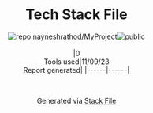 <!--
--- Readme.md Snippet without images Start ---
## Tech Stack
nayneshrathod/MyProject is built on the following main stack:

Full tech stack [here](/techstack.md)
--- Readme.md Snippet without images End ---

--- Readme.md Snippet with images Start ---
## Tech Stack
nayneshrathod/MyProject is built on the following main stack:

Full tech stack [here](/techstack.md)
--- Readme.md Snippet with images End ---
-->
<div align="center">

# Tech Stack File
![](https://img.stackshare.io/repo.svg "repo") [nayneshrathod/MyProject](https://github.com/nayneshrathod/MyProject)![](https://img.stackshare.io/public_badge.svg "public")
<br/><br/>
|0<br/>Tools used|11/09/23 <br/>Report generated|
|------|------|
</div>

<br/>
<div align='center'>

Generated via [Stack File](https://github.com/apps/stack-file)
